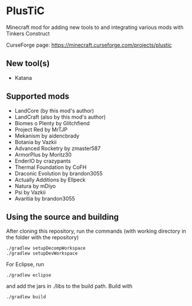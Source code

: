 # PlusTiC
Minecraft mod for adding new tools to and integrating various mods with Tinkers Construct

CurseForge page: https://minecraft.curseforge.com/projects/plustic
## New tool(s)
- Katana
## Supported mods
- LandCore (by this mod's author)
- LandCraft (also by this mod's author)
- Biomes o Plenty by Glitchfiend
- Project Red by MrTJP
- Mekanism by aidencbrady
- Botania by Vazkii
- Advanced Rocketry by zmaster587
- ArmorPlus by Moritz30
- EnderIO by crazypants
- Thermal Foundation by CoFH
- Draconic Evolution by brandon3055
- Actually Additions by Ellpeck
- Natura by mDiyo
- Psi by Vazkii
- Avaritia by brandon3055
## Using the source and building
After cloning this repository, run the commands (with working directory in the folder with the repository)
```
./gradlew setupDecompWorkspace
./gradlew setupDevWorkspace
```
For Eclipse, run
```
./gradlew eclipse
```
and add the jars in ./libs to the build path.
Build with
```
./gradlew build
```
